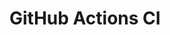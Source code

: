 # GitHub Actions CI















































































































































































































































































































































































































































































































































































































































































































































































































































































































































































































































































































































































































































































































































































